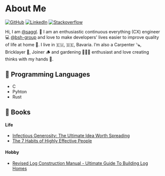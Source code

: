 # About Me

[![GitHub](https://img.shields.io/badge/GitHub-%40saggl-239a3b.svg)](https://github.com/saggl)
[![LinkedIn](https://img.shields.io/badge/Linked-in-0c66c3.svg)](https://www.linkedin.com/in/christian-sagstetter-107187b7/)
[![Stackoverflow](https://img.shields.io/badge/Stackoverflow-%40sagstetterc-239a3b.svg)](https://stackoverflow.com/users/10333632/sagstetterc)


Hi, I am [@saggl](https://github.com/saggl). 👋 I am an enthusiastic continuous everything (CX) engineer 💻 [@bsh-group](https://www.bsh-group.com) and love to make developers' lives easier to improve quality of life at home 🏡. I live in 🇪🇺, 🇩🇪, Bavaria. I’m also a Carpenter 🪚, Bricklayer 🧱, Joiner 🪵 and gardening 🧑‍🌾🌳 enthusiast and love creating thinks with my hands 👐.

## 💖 Programming Languages
* C
* Pyhton
* Rust
  
## 🌈 Books
#### Life
* [Infectious Generosity: The Ultimate Idea Worth Spreading](https://amzn.eu/d/dyKnSgT)
* [The 7 Habits of Highly Effective People](https://amzn.eu/d/hqgCccb)

#### Hobby
* [Revised Log Construction Manual - Ultimate Guide To Building Log Homes](https://amzn.eu/d/bWpeIkT)

